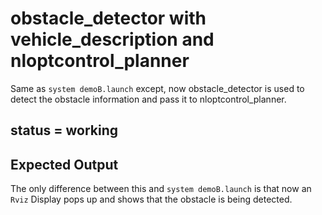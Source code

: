 # obstacle_detector with vehicle_description and nloptcontrol_planner
Same as ``system demoB.launch`` except, now obstacle_detector is used to detect the obstacle information and pass it to nloptcontrol_planner.

## status = working

## Expected Output
The only difference between this and ``system demoB.launch`` is that now an ``Rviz`` Display pops up and shows that the obstacle is being detected.
